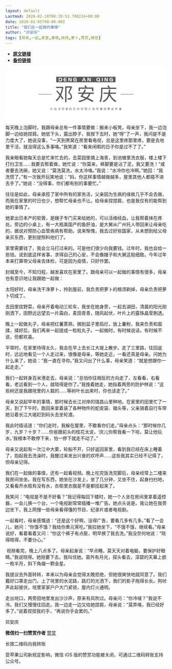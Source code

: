 ```yaml
---
layout: default
Lastmod: 2020-02-28T08:39:53.708216+00:00
date: 2020-02-05T00:00:00Z
title: "我们在一起做的事情"
author: "邓安庆"
tags: [母亲,一起,家里,事情,晓得,萝卜,赞赏,微信]
---
```


* [**原文链接**](http://mp.weixin.qq.com/s?__biz=MzA4MTA1NDU3Ng==&mid=2650647400&idx=1&sn=9081506dc70221027d409f6d797b800f&chksm=8793d577b0e45c61db2d5c1dd94f9e8f7555bb2484051f31c57ca4ab4e8b61148684c8618ee4#rd)
* [**备份链接**](http://archive.is/K2aiS)


![](/images/post/e7f5a439b4fcc64bfef80285a5bc689c.jpg)  

每天晚上泡脚时，我跟母亲总有一件事情要做：搬来小板凳，母亲坐下，我一边泡脚一边给她捏肩。她低下头，露出脖子，我按下去时，她“呀”了一声，我问是不是力度大了，她说没事，“一天到黑窝在房里看电视，总是这里疼那里疼，要是去地里干活，就没得这么多事咯。”我笑道：“看来闲暇的日子你是过不了了。”  

我亲眼看她每天总是忙来忙去的，去菜园里摘上海青，到池塘里洗衣服，楼上楼下打扫卫生……我要去帮着做，她忙说：“你莫来，裤脚要是沾了泥，我又要洗！”或者要去洗碗，她又说：“莫洗莫洗，水太冷咯。”我说：“水冷你也冷啊。”她回：“我洗惯了。”有一次我开玩笑地说：“妈，你这样事情越做越多，屋里其他人都插不进去手了。”她说：“没得事，你们都有别的事要忙。”

往往是如此，母亲承揽了家中所有的家务活，父亲因为生病的缘故几乎不会去做，而我在家里的时日也少，想帮忙母亲也不让。给母亲捏捏肩，也是我仅有的能帮到她的事情了。

她拿出日本产的软膏，是嫂子专门买来给她的，可以活络经血，让我帮着抹在疼处。旁边的小桌上，有一大瓶美国产的鱼肝油，是大舅从广州托人带回来让母亲吃的，据说对预防心血管疾病有帮助。说来惭愧，我去过好些国家，从未想到给父母亲买东西，更别提照料他们了。

家里需要钱了，我会立马打过来的。可是他们很少向我要钱。过年时，我也会给一些钱。说到底这样省事，求得自己的心安，不会像嫂子和大舅这般细致。今年过年本来打算带父母亲去体检，可是因为疫情，只好作罢。

封城至今，不知归程，越发喜欢在家里了。跟母亲可以一起做的事情有很多，母亲也有意识地让我跟她一起做：

太阳好时，母亲洗干净萝卜，拎到屋前，我负责把萝卜的根须剃掉，母亲负责把萝卜切成丁。

去田里拔野菜，母亲开着电动三轮车，我坐在她身旁，一起去湖田，清晨的阳光刚刚洒下，田野远远望去一片霜白，麦田青青，随风起伏，叶片上的露珠晶莹剔透。

晚上一起做丸子，母亲把红薯蒸熟，搁到盆子里捣烂，放上薯粉，我来负责和面揉，揉好后，我们再来一起搓成一粒粒丸子。一起做时，有时候说话，有时候不说，但都欢喜。

平常时，在家里待得太久，我会在早上去长江大堤上散步。走了三里路，往回返时，远远地看见一个人走过来，很像是母亲，等她走近，一看还真是母亲。问她为什么来了，她说：“我一直在寻你。”我又问出了什么事，母亲笑道：“就是想跟你一起走走。”

我们一起转身百米港走去，母亲说：“总怕你往相反的方向走了，左看看，右看看，老远看到一个人，就晓得是你了。”我挽着她走，她指着两旁的防护林说：“这些树还是我跟垸里的人栽的……等树叶长出来时，你也该走了。”

母亲又说起早年的事情，那时候去长江对岸的瑞昌山里种地。在家里的田里忙了一天，到了下午时，跑回来拿着装了各种物件的蛇皮袋、锄头等，父亲骑着自行车带她沿着长江大堤赶到码头去坐轮渡。

我此时插话道：“你们走时，我躲在屋里，不敢看你们走。”母亲点头：“那时候你几岁，九岁？十岁？……你爸跟前头的桂花太说，‘庆儿你帮我看一下哈，莫让他玩水。’我根本不敢停下来，怕一停下就走不动了。”

母亲又说起有一次江中大雾，轮船不开，只好返回家里，看到我已经在床上睡着了，抱起我去洗澡时，我醒过来发出兴奋的欢呼声……这些我其实已经不记得了，但母亲记得。

我们在一起做的事情，还有一起看视频。晚上吃完饭洗完脚后，母亲经常上二楼来我房间坐坐。我在写东西，她坐在沙发上，坐了几分钟，又坐不住，起身扫扫地，又看看开水瓶有没有水，衣柜里衣服是不是都挂起来了。

我笑问：“电视是不是不好看？”我记得每回下楼时，她一个人坐在房间里拿着遥控器，一会儿换一个台，一个电视剧常常插播一堆广告。她点头说是。我让她在我旁边坐下，我上网搜一些母亲看得懂的节目、纪录片或者电视剧。

一起看时，母亲感慨道：“还是这个好啊，没得广告，要看几多有几多。”看了一会儿，她问：“你饿不饿？我给你煮元宵吃。”我拉她坐下，“不饿不饿，继续看。”母亲说好，看着看着又问：“你这个裤子有点脏，明早换了我去洗。”我没奈何地说：“晓得晓得，不要分心。”

 视频看完，晚上八点多了。母亲起身说：“早点睡。莫天天对着电脑，要保护好眼睛。”我说晓得。她刚要下去，我叫住她。窗外有月光，探头看去，深碧的天幕上嵌一枚半月，斜下角缀一颗金星。

我提议去外面转转，本来以为母亲会觉得太晚拒绝，但她很爽快地就同意了。我们戴好口罩走出门，上了垸里的水泥路，路灯的光洒下，我们的影子拖得长长。狗吠声此起彼伏，垸里家家户户大门紧锁，屋内灯火通明。

走出垸口，两旁田地里发出沙沙声，原来有风吹过。母亲问：“你冷啵？”我说不冷。我们又慢慢往回走。我一边走一边又给她捏肩，母亲说：“莫弄咯，我已经好多了。”说着捏捏我的手，“再说你手会累的。”

邓安庆

 **微信扫一扫赞赏作者** [赞赏](##)

长按二维码向我转账

受苹果公司新规定影响，微信 iOS 版的赞赏功能被关闭，可通过二维码转账支持公众号。

